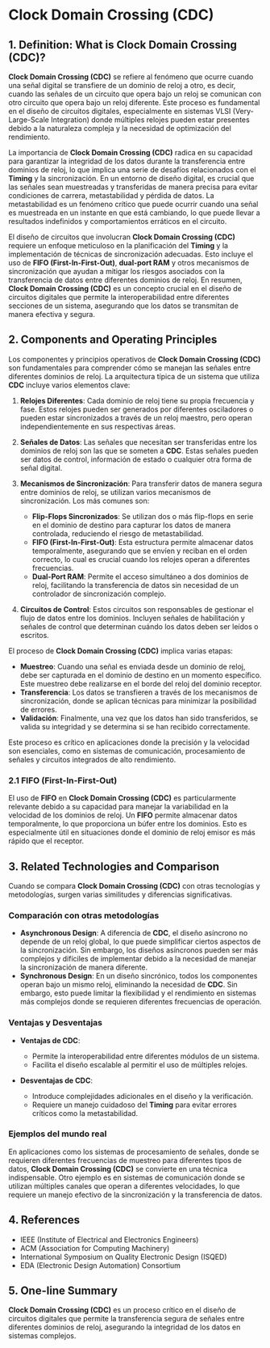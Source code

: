 # Clock Domain Crossing (CDC)

## 1. Definition: What is **Clock Domain Crossing (CDC)**?
**Clock Domain Crossing (CDC)** se refiere al fenómeno que ocurre cuando una señal digital se transfiere de un dominio de reloj a otro, es decir, cuando las señales de un circuito que opera bajo un reloj se comunican con otro circuito que opera bajo un reloj diferente. Este proceso es fundamental en el diseño de circuitos digitales, especialmente en sistemas VLSI (Very-Large-Scale Integration) donde múltiples relojes pueden estar presentes debido a la naturaleza compleja y la necesidad de optimización del rendimiento. 

La importancia de **Clock Domain Crossing (CDC)** radica en su capacidad para garantizar la integridad de los datos durante la transferencia entre dominios de reloj, lo que implica una serie de desafíos relacionados con el **Timing** y la sincronización. En un entorno de diseño digital, es crucial que las señales sean muestreadas y transferidas de manera precisa para evitar condiciones de carrera, metastabilidad y pérdida de datos. La metastabilidad es un fenómeno crítico que puede ocurrir cuando una señal es muestreada en un instante en que está cambiando, lo que puede llevar a resultados indefinidos y comportamientos erráticos en el circuito.

El diseño de circuitos que involucran **Clock Domain Crossing (CDC)** requiere un enfoque meticuloso en la planificación del **Timing** y la implementación de técnicas de sincronización adecuadas. Esto incluye el uso de **FIFO (First-In-First-Out)**, **dual-port RAM** y otros mecanismos de sincronización que ayudan a mitigar los riesgos asociados con la transferencia de datos entre diferentes dominios de reloj. En resumen, **Clock Domain Crossing (CDC)** es un concepto crucial en el diseño de circuitos digitales que permite la interoperabilidad entre diferentes secciones de un sistema, asegurando que los datos se transmitan de manera efectiva y segura.

## 2. Components and Operating Principles
Los componentes y principios operativos de **Clock Domain Crossing (CDC)** son fundamentales para comprender cómo se manejan las señales entre diferentes dominios de reloj. La arquitectura típica de un sistema que utiliza **CDC** incluye varios elementos clave:

1. **Relojes Diferentes**: Cada dominio de reloj tiene su propia frecuencia y fase. Estos relojes pueden ser generados por diferentes osciladores o pueden estar sincronizados a través de un reloj maestro, pero operan independientemente en sus respectivas áreas.

2. **Señales de Datos**: Las señales que necesitan ser transferidas entre los dominios de reloj son las que se someten a **CDC**. Estas señales pueden ser datos de control, información de estado o cualquier otra forma de señal digital.

3. **Mecanismos de Sincronización**: Para transferir datos de manera segura entre dominios de reloj, se utilizan varios mecanismos de sincronización. Los más comunes son:
   - **Flip-Flops Sincronizados**: Se utilizan dos o más flip-flops en serie en el dominio de destino para capturar los datos de manera controlada, reduciendo el riesgo de metastabilidad.
   - **FIFO (First-In-First-Out)**: Esta estructura permite almacenar datos temporalmente, asegurando que se envíen y reciban en el orden correcto, lo cual es crucial cuando los relojes operan a diferentes frecuencias.
   - **Dual-Port RAM**: Permite el acceso simultáneo a dos dominios de reloj, facilitando la transferencia de datos sin necesidad de un controlador de sincronización complejo.

4. **Circuitos de Control**: Estos circuitos son responsables de gestionar el flujo de datos entre los dominios. Incluyen señales de habilitación y señales de control que determinan cuándo los datos deben ser leídos o escritos.

El proceso de **Clock Domain Crossing (CDC)** implica varias etapas:
- **Muestreo**: Cuando una señal es enviada desde un dominio de reloj, debe ser capturada en el dominio de destino en un momento específico. Este muestreo debe realizarse en el borde del reloj del dominio receptor.
- **Transferencia**: Los datos se transfieren a través de los mecanismos de sincronización, donde se aplican técnicas para minimizar la posibilidad de errores.
- **Validación**: Finalmente, una vez que los datos han sido transferidos, se valida su integridad y se determina si se han recibido correctamente.

Este proceso es crítico en aplicaciones donde la precisión y la velocidad son esenciales, como en sistemas de comunicación, procesamiento de señales y circuitos integrados de alto rendimiento.

### 2.1 FIFO (First-In-First-Out)
El uso de **FIFO** en **Clock Domain Crossing (CDC)** es particularmente relevante debido a su capacidad para manejar la variabilidad en la velocidad de los dominios de reloj. Un **FIFO** permite almacenar datos temporalmente, lo que proporciona un búfer entre los dominios. Esto es especialmente útil en situaciones donde el dominio de reloj emisor es más rápido que el receptor. 

## 3. Related Technologies and Comparison
Cuando se compara **Clock Domain Crossing (CDC)** con otras tecnologías y metodologías, surgen varias similitudes y diferencias significativas. 

### Comparación con otras metodologías
- **Asynchronous Design**: A diferencia de **CDC**, el diseño asíncrono no depende de un reloj global, lo que puede simplificar ciertos aspectos de la sincronización. Sin embargo, los diseños asíncronos pueden ser más complejos y difíciles de implementar debido a la necesidad de manejar la sincronización de manera diferente.
- **Synchronous Design**: En un diseño sincrónico, todos los componentes operan bajo un mismo reloj, eliminando la necesidad de **CDC**. Sin embargo, esto puede limitar la flexibilidad y el rendimiento en sistemas más complejos donde se requieren diferentes frecuencias de operación.

### Ventajas y Desventajas
- **Ventajas de CDC**:
  - Permite la interoperabilidad entre diferentes módulos de un sistema.
  - Facilita el diseño escalable al permitir el uso de múltiples relojes.
  
- **Desventajas de CDC**:
  - Introduce complejidades adicionales en el diseño y la verificación.
  - Requiere un manejo cuidadoso del **Timing** para evitar errores críticos como la metastabilidad.

### Ejemplos del mundo real
En aplicaciones como los sistemas de procesamiento de señales, donde se requieren diferentes frecuencias de muestreo para diferentes tipos de datos, **Clock Domain Crossing (CDC)** se convierte en una técnica indispensable. Otro ejemplo es en sistemas de comunicación donde se utilizan múltiples canales que operan a diferentes velocidades, lo que requiere un manejo efectivo de la sincronización y la transferencia de datos.

## 4. References
- IEEE (Institute of Electrical and Electronics Engineers)
- ACM (Association for Computing Machinery)
- International Symposium on Quality Electronic Design (ISQED)
- EDA (Electronic Design Automation) Consortium

## 5. One-line Summary
**Clock Domain Crossing (CDC)** es un proceso crítico en el diseño de circuitos digitales que permite la transferencia segura de señales entre diferentes dominios de reloj, asegurando la integridad de los datos en sistemas complejos.